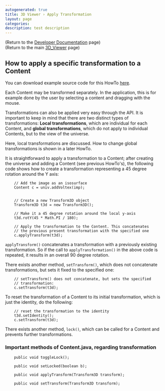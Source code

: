 ```yaml
---
autogenerated: true
title: 3D Viewer › Apply Transformation
layout: page
categories: 
description: test description
---
```


(Return to the [Developer Documentation](3D_Viewer__Developer_Documentation) page)  
(Return to the main [3D\_Viewer](3D_Viewer) page)

How to apply a specific transformation to a Content
---------------------------------------------------

You can download example source code for this HowTo [here](3D_Viewer__Example_code).

Each Content may be transformed separately. In the application, this is for example done by the user by selecting a content and dragging with the mouse.

Transformations can also be applied very easy through the API. It is important to keep in mind that there are two distinct types of transformations: **Local transformations**, which are individual for each Content, and **global transformations**, which do not apply to individual Contents, but to the view of the universe.

Here, local transformations are discussed. How to change global transformations is shown in a later HowTo.

It is straightforward to apply a transformation to a Content; after creating the universe and adding a Content (see previous HowTo's), the following code shows how to create a transformation representing a 45 degree rotation around the Y axis:

        // Add the image as an isosurface
        Content c = univ.addVoltex(imp);


        // Create a new Transform3D object
        Transform3D t3d = new Transform3D();

        // Make it a 45 degree rotation around the local y-axis
        t3d.rotY(45 * Math.PI / 180);

        // Apply the transformation to the Content. This concatenates
        // the previous present transformation with the specified one
        c.applyTransform(t3d);

`applyTransform()` concatenates a transformation with a previously existing transformation. So if the call to `applyTransformation()` in the above code is repeated, it results in an overall 90 degree rotation.

There exists another method, `setTransform()`, which does not concatenate transformations, but sets it fixed to the specified one:

        // setTransform() does not concatenate, but sets the specified
        // transformation:
        c.setTransform(t3d);

To reset the transformation of a Content to its initial transformation, which is just the identity, do the following:

        // reset the transformation to the identity
        t3d.setIdentity();
        c.setTransform(t3d);

There exists another method, `lock()`, which can be called for a Content and prevents further transformations.

### Important methods of Content.java, regarding transformation

        public void toggleLock();

        public void setLocked(boolean b);
        
        public void applyTransform(Transform3D transform);
        
        public void setTransform(Transform3D transform);
